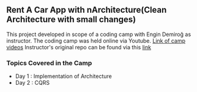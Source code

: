 ﻿## Rent A Car App with nArchitecture(Clean Architecture with small changes)
This project developed in scope of a coding camp with Engin Demiroğ as instructor.
The coding camp was held online via Youtube. [Link of camp videos](https://www.youtube.com/playlist?list=PLqG356ExoxZVSCbdN3SrvAAEE5pJK1cEn)
Instructor's original repo can be found via this [link](https://github.com/engindemirog/nArchitecture)

### Topics Covered in the Camp
- Day 1 : Implementation of Architecture
- Day 2 : CQRS